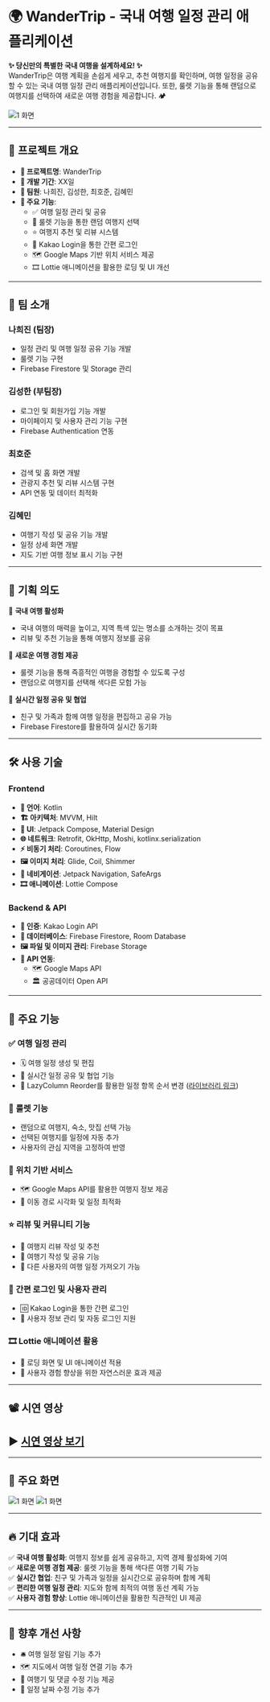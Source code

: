 # 🌍 WanderTrip - 국내 여행 일정 관리 애플리케이션

**✨ 당신만의 특별한 국내 여행을 설계하세요! ✨**<br>
WanderTrip은 여행 계획을 손쉽게 세우고, 추천 여행지를 확인하며, 여행 일정을 공유할 수 있는 국내 여행 일정 관리 애플리케이션입니다. 또한, 룰렛 기능을 통해 랜덤으로 여행지를 선택하여 새로운 여행 경험을 제공합니다. 🏕️

![1 화면](https://firebasestorage.googleapis.com/v0/b/projectimage-bafe9.firebasestorage.app/o/WanderTrip_Image%2F%EB%A9%94%EC%9D%B8%ED%99%94%EB%A9%B4.png?alt=media&token=a09b7016-f1e1-4792-a757-5e7338338cc0)

---

## 📌 프로젝트 개요
- **📌 프로젝트명**: WanderTrip
- **📅 개발 기간**: XX일
- **👥 팀원**: 나희진, 김성한, 최호준, 김혜민
- **🛫 주요 기능**:
  - ✅ 여행 일정 관리 및 공유
  - 🎡 룰렛 기능을 통한 랜덤 여행지 선택
  - ⭐ 여행지 추천 및 리뷰 시스템
  - 🔑 Kakao Login을 통한 간편 로그인
  - 🗺️ Google Maps 기반 위치 서비스 제공
  - 🎞️ Lottie 애니메이션을 활용한 로딩 및 UI 개선

---

## 👥 팀 소개

### **나희진** (팀장)
- 일정 관리 및 여행 일정 공유 기능 개발
- 룰렛 기능 구현
- Firebase Firestore 및 Storage 관리

### **김성한** (부팀장)
- 로그인 및 회원가입 기능 개발
- 마이페이지 및 사용자 관리 기능 구현
- Firebase Authentication 연동

### **최호준**
- 검색 및 홈 화면 개발
- 관광지 추천 및 리뷰 시스템 구현
- API 연동 및 데이터 최적화

### **김혜민**
- 여행기 작성 및 공유 기능 개발
- 일정 상세 화면 개발
- 지도 기반 여행 정보 표시 기능 구현

---

## 🎯 기획 의도
📌 **국내 여행 활성화**  
- 국내 여행의 매력을 높이고, 지역 특색 있는 명소를 소개하는 것이 목표
- 리뷰 및 추천 기능을 통해 여행지 정보를 공유

📌 **새로운 여행 경험 제공**  
- 룰렛 기능을 통해 즉흥적인 여행을 경험할 수 있도록 구성
- 랜덤으로 여행지를 선택해 색다른 모험 가능

📌 **실시간 일정 공유 및 협업**  
- 친구 및 가족과 함께 여행 일정을 편집하고 공유 가능
- Firebase Firestore를 활용하여 실시간 동기화

---

## 🛠️ 사용 기술

### **Frontend**
- **📝 언어**: Kotlin
- **🏗️ 아키텍처**: MVVM, Hilt
- **🎨 UI**: Jetpack Compose, Material Design
- **🌐 네트워크**: Retrofit, OkHttp, Moshi, kotlinx.serialization
- **⚡ 비동기 처리**: Coroutines, Flow
- **🖼️ 이미지 처리**: Glide, Coil, Shimmer
- **📌 네비게이션**: Jetpack Navigation, SafeArgs
- **🎞️ 애니메이션**: Lottie Compose

### **Backend & API**
- **🔑 인증**: Kakao Login API
- **📂 데이터베이스**: Firebase Firestore, Room Database
- **🖼️ 파일 및 이미지 관리**: Firebase Storage
- **🔗 API 연동**:
  - 🗺️ Google Maps API
  - 🏛️ 공공데이터 Open API

---

## 📌 주요 기능
### ✅ **여행 일정 관리**
- 🗓️ 여행 일정 생성 및 편집
- 👥 실시간 일정 공유 및 협업 기능
- 🔄 LazyColumn Reorder를 활용한 일정 항목 순서 변경 ([라이브러리 링크](https://github.com/aclassen/ComposeReorderable))

### 🎡 **룰렛 기능**
- 랜덤으로 여행지, 숙소, 맛집 선택 가능
- 선택된 여행지를 일정에 자동 추가
- 사용자의 관심 지역을 고정하여 반영

### 📍 **위치 기반 서비스**
- 🗺️ Google Maps API를 활용한 여행지 정보 제공
- 🚗 이동 경로 시각화 및 일정 최적화

### ⭐ **리뷰 및 커뮤니티 기능**
- 📝 여행지 리뷰 작성 및 추천
- 📸 여행기 작성 및 공유 기능
- 👥 다른 사용자의 여행 일정 가져오기 가능

### 🔑 **간편 로그인 및 사용자 관리**
- 🆔 Kakao Login을 통한 간편 로그인
- 🔐 사용자 정보 관리 및 자동 로그인 지원

### 🎞️ **Lottie 애니메이션 활용**
- 📂 로딩 화면 및 UI 애니메이션 적용
- 🔄 사용자 경험 향상을 위한 자연스러운 효과 제공

---

## 📽️ 시연 영상
## ▶️ [시연 영상 보기](https://youtu.be/haoWCNh6BZw)

---

## 📱 주요 화면

![1 화면](https://firebasestorage.googleapis.com/v0/b/projectimage-bafe9.firebasestorage.app/o/WanderTrip_Image%2F%EC%A3%BC%EC%9A%94%ED%99%94%EB%A9%B41.png?alt=media&token=31f90e34-63e5-45b2-a5e5-d4fd88537e3f)
![1 화면](https://firebasestorage.googleapis.com/v0/b/projectimage-bafe9.firebasestorage.app/o/WanderTrip_Image%2F%EC%A3%BC%EC%9A%94%ED%99%94%EB%A9%B42.png?alt=media&token=fb956cba-21d7-4314-affe-3069a2ad835b)

---

## 🔥 기대 효과
✅ **국내 여행 활성화**: 여행지 정보를 쉽게 공유하고, 지역 경제 활성화에 기여  
✅ **새로운 여행 경험 제공**: 룰렛 기능을 통해 색다른 여행 기획 가능  
✅ **실시간 협업**: 친구 및 가족과 일정을 실시간으로 공유하며 함께 계획  
✅ **편리한 여행 일정 관리**: 지도와 함께 최적의 여행 동선 계획 가능  
✅ **사용자 경험 향상**: Lottie 애니메이션을 활용한 직관적인 UI 제공  

---

## 📌 향후 개선 사항
- 🛎️ 여행 일정 알림 기능 추가
- 🗺️ 지도에서 여행 일정 연결 기능 추가
- 📝 여행기 및 댓글 수정 기능 제공
- 📅 일정 날짜 수정 기능 추가
